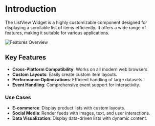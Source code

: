 # Introduction

The ListView Widget is a highly customizable component designed for displaying a scrollable list of items efficiently. It offers a wide range of features, making it suitable for various applications.

![Features Overview](assets/features_overview.png)

## Key Features

- **Cross-Platform Compatibility**: Works on all modern web browsers.
- **Custom Layouts**: Easily create custom item layouts.
- **Performance Optimizations**: Efficient handling of large datasets.
- **Event Handling**: Comprehensive event support for interactivity.

### Use Cases

- **E-commerce**: Display product lists with custom layouts.
- **Social Media**: Render feeds with images, text, and user interactions.
- **Data Visualization**: Display data-driven lists with dynamic content.
